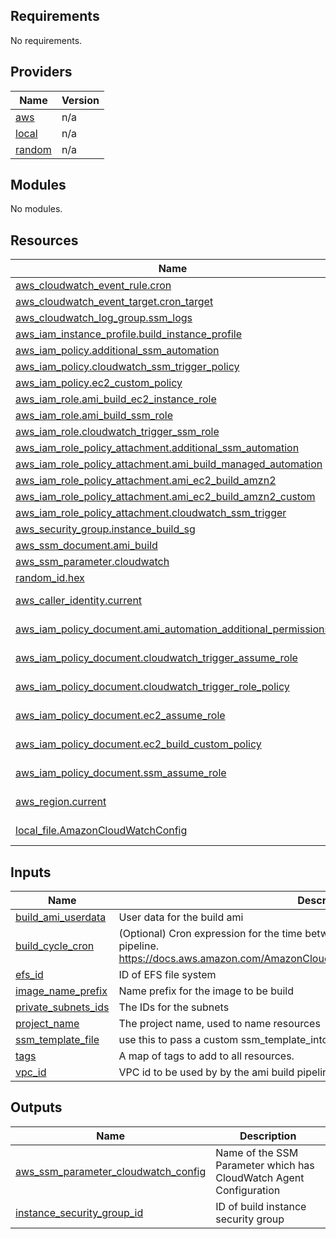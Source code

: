 ## Requirements

No requirements.

## Providers

| Name | Version |
|------|---------|
| <a name="provider_aws"></a> [aws](#provider\_aws) | n/a |
| <a name="provider_local"></a> [local](#provider\_local) | n/a |
| <a name="provider_random"></a> [random](#provider\_random) | n/a |

## Modules

No modules.

## Resources

| Name | Type |
|------|------|
| [aws_cloudwatch_event_rule.cron](https://registry.terraform.io/providers/hashicorp/aws/latest/docs/resources/cloudwatch_event_rule) | resource |
| [aws_cloudwatch_event_target.cron_target](https://registry.terraform.io/providers/hashicorp/aws/latest/docs/resources/cloudwatch_event_target) | resource |
| [aws_cloudwatch_log_group.ssm_logs](https://registry.terraform.io/providers/hashicorp/aws/latest/docs/resources/cloudwatch_log_group) | resource |
| [aws_iam_instance_profile.build_instance_profile](https://registry.terraform.io/providers/hashicorp/aws/latest/docs/resources/iam_instance_profile) | resource |
| [aws_iam_policy.additional_ssm_automation](https://registry.terraform.io/providers/hashicorp/aws/latest/docs/resources/iam_policy) | resource |
| [aws_iam_policy.cloudwatch_ssm_trigger_policy](https://registry.terraform.io/providers/hashicorp/aws/latest/docs/resources/iam_policy) | resource |
| [aws_iam_policy.ec2_custom_policy](https://registry.terraform.io/providers/hashicorp/aws/latest/docs/resources/iam_policy) | resource |
| [aws_iam_role.ami_build_ec2_instance_role](https://registry.terraform.io/providers/hashicorp/aws/latest/docs/resources/iam_role) | resource |
| [aws_iam_role.ami_build_ssm_role](https://registry.terraform.io/providers/hashicorp/aws/latest/docs/resources/iam_role) | resource |
| [aws_iam_role.cloudwatch_trigger_ssm_role](https://registry.terraform.io/providers/hashicorp/aws/latest/docs/resources/iam_role) | resource |
| [aws_iam_role_policy_attachment.additional_ssm_automation](https://registry.terraform.io/providers/hashicorp/aws/latest/docs/resources/iam_role_policy_attachment) | resource |
| [aws_iam_role_policy_attachment.ami_build_managed_automation](https://registry.terraform.io/providers/hashicorp/aws/latest/docs/resources/iam_role_policy_attachment) | resource |
| [aws_iam_role_policy_attachment.ami_ec2_build_amzn2](https://registry.terraform.io/providers/hashicorp/aws/latest/docs/resources/iam_role_policy_attachment) | resource |
| [aws_iam_role_policy_attachment.ami_ec2_build_amzn2_custom](https://registry.terraform.io/providers/hashicorp/aws/latest/docs/resources/iam_role_policy_attachment) | resource |
| [aws_iam_role_policy_attachment.cloudwatch_ssm_trigger](https://registry.terraform.io/providers/hashicorp/aws/latest/docs/resources/iam_role_policy_attachment) | resource |
| [aws_security_group.instance_build_sg](https://registry.terraform.io/providers/hashicorp/aws/latest/docs/resources/security_group) | resource |
| [aws_ssm_document.ami_build](https://registry.terraform.io/providers/hashicorp/aws/latest/docs/resources/ssm_document) | resource |
| [aws_ssm_parameter.cloudwatch](https://registry.terraform.io/providers/hashicorp/aws/latest/docs/resources/ssm_parameter) | resource |
| [random_id.hex](https://registry.terraform.io/providers/hashicorp/random/latest/docs/resources/id) | resource |
| [aws_caller_identity.current](https://registry.terraform.io/providers/hashicorp/aws/latest/docs/data-sources/caller_identity) | data source |
| [aws_iam_policy_document.ami_automation_additional_permissions](https://registry.terraform.io/providers/hashicorp/aws/latest/docs/data-sources/iam_policy_document) | data source |
| [aws_iam_policy_document.cloudwatch_trigger_assume_role](https://registry.terraform.io/providers/hashicorp/aws/latest/docs/data-sources/iam_policy_document) | data source |
| [aws_iam_policy_document.cloudwatch_trigger_role_policy](https://registry.terraform.io/providers/hashicorp/aws/latest/docs/data-sources/iam_policy_document) | data source |
| [aws_iam_policy_document.ec2_assume_role](https://registry.terraform.io/providers/hashicorp/aws/latest/docs/data-sources/iam_policy_document) | data source |
| [aws_iam_policy_document.ec2_build_custom_policy](https://registry.terraform.io/providers/hashicorp/aws/latest/docs/data-sources/iam_policy_document) | data source |
| [aws_iam_policy_document.ssm_assume_role](https://registry.terraform.io/providers/hashicorp/aws/latest/docs/data-sources/iam_policy_document) | data source |
| [aws_region.current](https://registry.terraform.io/providers/hashicorp/aws/latest/docs/data-sources/region) | data source |
| [local_file.AmazonCloudWatchConfig](https://registry.terraform.io/providers/hashicorp/local/latest/docs/data-sources/file) | data source |

## Inputs

| Name | Description | Type | Default | Required |
|------|-------------|------|---------|:--------:|
| <a name="input_build_ami_userdata"></a> [build\_ami\_userdata](#input\_build\_ami\_userdata) | User data for the build ami | `string` | `""` | no |
| <a name="input_build_cycle_cron"></a> [build\_cycle\_cron](#input\_build\_cycle\_cron) | (Optional) Cron expression for the time between the cycle triggers of the SSM build pipeline. https://docs.aws.amazon.com/AmazonCloudWatch/latest/events/ScheduledEvents.html | `string` | `"rate(7 days)"` | no |
| <a name="input_efs_id"></a> [efs\_id](#input\_efs\_id) | ID of EFS file system | `string` | n/a | yes |
| <a name="input_image_name_prefix"></a> [image\_name\_prefix](#input\_image\_name\_prefix) | Name prefix for the image to be build | `string` | n/a | yes |
| <a name="input_private_subnets_ids"></a> [private\_subnets\_ids](#input\_private\_subnets\_ids) | The IDs for the subnets | `list(any)` | n/a | yes |
| <a name="input_project_name"></a> [project\_name](#input\_project\_name) | The project name, used to name resources | `any` | n/a | yes |
| <a name="input_ssm_template_file"></a> [ssm\_template\_file](#input\_ssm\_template\_file) | use this to pass a custom ssm\_template\_into the project | `string` | `""` | no |
| <a name="input_tags"></a> [tags](#input\_tags) | A map of tags to add to all resources. | `map(any)` | `{}` | no |
| <a name="input_vpc_id"></a> [vpc\_id](#input\_vpc\_id) | VPC id to be used by by the ami build pipeline. Use Tfvars to override | `any` | n/a | yes |

## Outputs

| Name | Description |
|------|-------------|
| <a name="output_aws_ssm_parameter_cloudwatch_config"></a> [aws\_ssm\_parameter\_cloudwatch\_config](#output\_aws\_ssm\_parameter\_cloudwatch\_config) | Name of the SSM Parameter which has CloudWatch Agent Configuration |
| <a name="output_instance_security_group_id"></a> [instance\_security\_group\_id](#output\_instance\_security\_group\_id) | ID of build instance security group |
